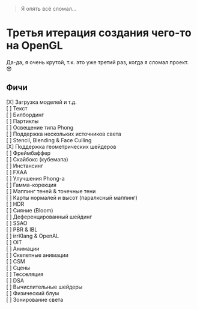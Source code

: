 > Я опять всё сломал...
# Третья итерация создания чего-то на OpenGL
Да-да, я очень крутой, т.к. это уже третий раз, когда я сломал проект. 😎

## Фичи
[X] Загрузка моделей и т.д.  
[ ] Текст  
[ ] Билбординг  
[ ] Партиклы  
[ ] Освещение типа Phong  
[ ] Поддержка нескольких источников света  
[ ] Stencil, Blending & Face Culling  
[X] Поддержка геометрических шейдеров  
[ ] Фреймбаффер  
[ ] Скайбокс (кубемапа)  
[ ] Инстансинг  
[ ] FXAA  
[ ] Улучшения Phong-а  
[ ] Гамма-корекция  
[ ] Маппинг теней & точечные тени  
[ ] Карты нормалей и высот (паралксный маппинг)  
[ ] HDR  
[ ] Сияние (Bloom)  
[ ] Деференцированный шейдинг  
[ ] SSAO  
[ ] PBR & IBL  
[ ] irrKlang & OpenAL  
[ ] OIT  
[ ] Анимации  
[ ] Скелетные анимации  
[ ] CSM  
[ ] Сцены  
[ ] Тесселяция  
[ ] DSA  
[ ] Вычислительные шейдеры  
[ ] Физический блум  
[ ] Зонирование света  